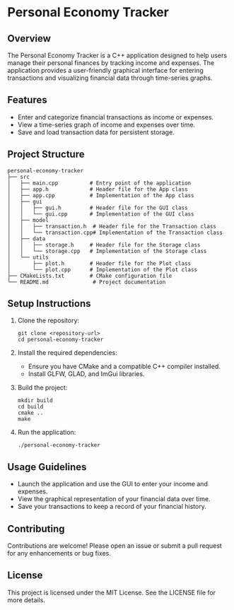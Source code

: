 # Personal Economy Tracker

## Overview
The Personal Economy Tracker is a C++ application designed to help users manage their personal finances by tracking income and expenses. The application provides a user-friendly graphical interface for entering transactions and visualizing financial data through time-series graphs.

## Features
- Enter and categorize financial transactions as income or expenses.
- View a time-series graph of income and expenses over time.
- Save and load transaction data for persistent storage.

## Project Structure
```
personal-economy-tracker
├── src
│   ├── main.cpp          # Entry point of the application
│   ├── app.h             # Header file for the App class
│   ├── app.cpp           # Implementation of the App class
│   ├── gui
│   │   ├── gui.h         # Header file for the GUI class
│   │   └── gui.cpp       # Implementation of the GUI class
│   ├── model
│   │   ├── transaction.h  # Header file for the Transaction class
│   │   └── transaction.cpp# Implementation of the Transaction class
│   ├── data
│   │   ├── storage.h     # Header file for the Storage class
│   │   └── storage.cpp   # Implementation of the Storage class
│   └── utils
│       ├── plot.h        # Header file for the Plot class
│       └── plot.cpp      # Implementation of the Plot class
├── CMakeLists.txt        # CMake configuration file
└── README.md              # Project documentation
```

## Setup Instructions
1. Clone the repository:
   ```
   git clone <repository-url>
   cd personal-economy-tracker
   ```

2. Install the required dependencies:
   - Ensure you have CMake and a compatible C++ compiler installed.
   - Install GLFW, GLAD, and ImGui libraries.

3. Build the project:
   ```
   mkdir build
   cd build
   cmake ..
   make
   ```

4. Run the application:
   ```
   ./personal-economy-tracker
   ```

## Usage Guidelines
- Launch the application and use the GUI to enter your income and expenses.
- View the graphical representation of your financial data over time.
- Save your transactions to keep a record of your financial history.

## Contributing
Contributions are welcome! Please open an issue or submit a pull request for any enhancements or bug fixes.

## License
This project is licensed under the MIT License. See the LICENSE file for more details.